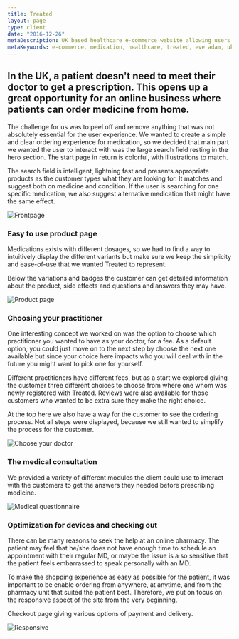```yaml
---
title: Treated
layout: page
type: client
date: "2016-12-26"
metaDescription: UK based healthcare e-commerce website allowing users to discreetely order their medication online.
metaKeywords: e-commerce, medication, healthcare, treated, eve adam, uk
---
```


## In the UK, a patient doesn't need to meet their doctor to get a prescription. This opens up a great opportunity for an online business where patients can order medicine from home.

The challenge for us was to peel off and remove anything that was not absolutely essential for the user experience. We wanted to create a simple and clear ordering experience for medication, so we decided that main part we wanted the user to interact with was the large search field resting in the hero section. The start page in return is colorful, with illustrations to match.

The search field is intelligent, lightning fast and presents appropriate products as the customer types what they are looking for. It matches and suggest both on medicine and condition. If the user is searching for one specific medication, we also suggest alternative medication that might have the same effect.

![Frontpage](/static/treated/treated-start.jpg)

### Easy to use product page

Medications exists with different dosages, so we had to find a way to intuitively display the different variants but make sure we keep the simplicity and ease-of-use that we wanted Treated to represent.

Below the variations and badges the customer can get detailed information about the product, side effects and questions and answers they may have.

![Product page](/static/treated/treated-productpage.jpg)

### Choosing your practitioner

One interesting concept we worked on was the option to choose which practitioner you wanted to have as your doctor, for a fee. As a default option, you could just move on to the next step by choose the next one available but since your choice here impacts who you will deal with in the future you might want to pick one for yourself.

Different practitioners have different fees, but as a start we explored giving the customer three different choices to choose from where one whom was newly registered with Treated. Reviews were also available for those customers who wanted to be extra sure they make the right choice.

At the top here we also have a way for the customer to see the ordering process. Not all steps were displayed, because we still wanted to simplify the process for the customer.

![Choose your doctor](/static/treated/treated-doctor.jpg)

### The medical consultation

We provided a variety of different modules the client could use to interact with the customers to get the answers they needed before prescribing medicine.

![Medical questionnaire](/static/treated/treated-questionnaire.jpg)

### Optimization for devices and checking out

There can be many reasons to seek the help at an online pharmacy. The patient may feel that he/she does not have enough time to schedule an appointment with their regular MD, or maybe the issue is a so sensitive that the patient feels embarrassed to speak personally with an MD.

To make the shopping experience as easy as possible for the patient, it was important to be enable ordering from anywhere, at anytime, and from the pharmacy unit that suited the patient best. Therefore, we put on focus on the responsive aspect of the site from the very beginning.

Checkout page giving various options of payment and delivery.

![Responsive](/static/treated/treated-responsive.jpg)
